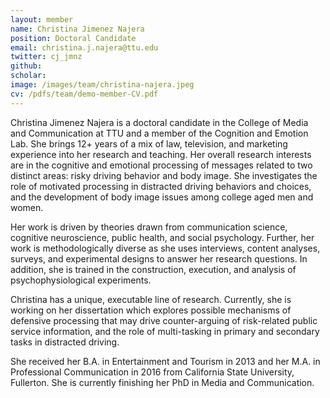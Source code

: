 ```yaml
---
layout: member
name: Christina Jimenez Najera
position: Doctoral Candidate
email: christina.j.najera@ttu.edu
twitter: cj_jmnz
github: 
scholar: 
image: /images/team/christina-najera.jpeg
cv: /pdfs/team/demo-member-CV.pdf
---
```


Christina Jimenez Najera is a doctoral candidate in the College of Media and Communication at TTU and a member of the Cognition and Emotion Lab. She brings 12+ years of a mix of law, television, and marketing experience into her research and teaching. Her overall research interests are in the cognitive and emotional processing of messages related to two distinct areas: risky driving behavior and body image. She investigates the role of motivated processing in distracted driving behaviors and choices, and the development of body image issues among college aged men and women.

Her work is driven by theories drawn from communication science, cognitive neuroscience, public health, and social psychology. Further, her work is methodologically diverse as she uses interviews, content analyses, surveys, and experimental designs to answer her research questions. In addition, she is trained in the construction, execution, and analysis of psychophysiological experiments.

Christina has a unique, executable line of research. Currently, she is working on her dissertation which explores possible mechanisms of defensive processing that may drive counter-arguing of risk-related public service information, and the role of multi-tasking in primary and secondary tasks in distracted driving.

She received her B.A. in Entertainment and Tourism in 2013 and her M.A. in Professional Communication in 2016 from California State University, Fullerton. She is currently finishing her PhD in Media and Communication.
